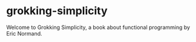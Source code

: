 # grokking-simplicity
Welcome to Grokking Simplicity, a book about functional programming by Eric Normand.
